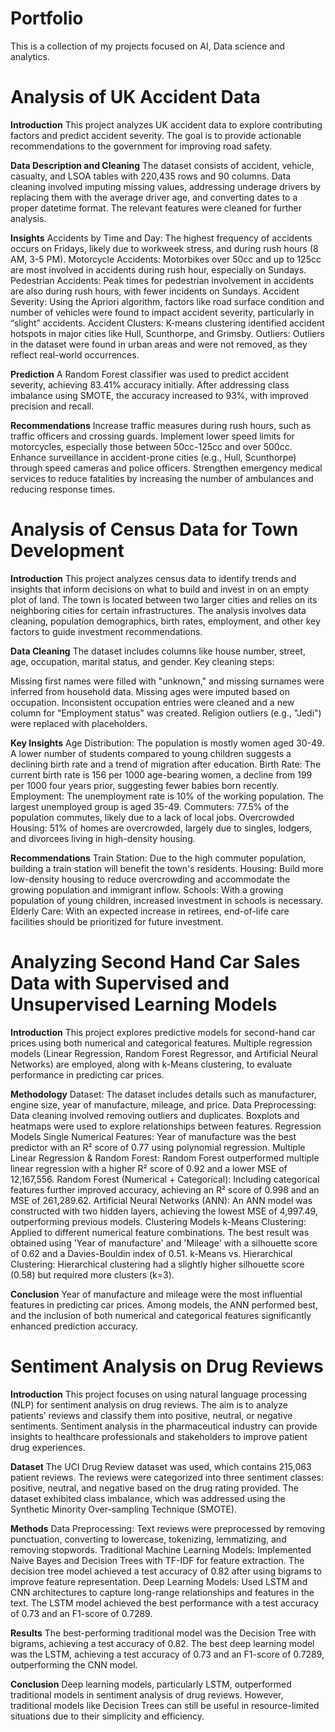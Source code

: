 # Portfolio
This is a collection of my projects focused on AI, Data science and analytics.

# Analysis of UK Accident Data
**Introduction**
This project analyzes UK accident data to explore contributing factors and predict accident severity. The goal is to provide actionable recommendations to the government for improving road safety.

**Data Description and Cleaning**
The dataset consists of accident, vehicle, casualty, and LSOA tables with 220,435 rows and 90 columns. Data cleaning involved imputing missing values, addressing underage drivers by replacing them with the average driver age, and converting dates to a proper datetime format. The relevant features were cleaned for further analysis.

**Insights**
Accidents by Time and Day: The highest frequency of accidents occurs on Fridays, likely due to workweek stress, and during rush hours (8 AM, 3-5 PM).
Motorcycle Accidents: Motorbikes over 50cc and up to 125cc are most involved in accidents during rush hour, especially on Sundays.
Pedestrian Accidents: Peak times for pedestrian involvement in accidents are also during rush hours, with fewer incidents on Sundays.
Accident Severity: Using the Apriori algorithm, factors like road surface condition and number of vehicles were found to impact accident severity, particularly in “slight” accidents.
Accident Clusters: K-means clustering identified accident hotspots in major cities like Hull, Scunthorpe, and Grimsby.
Outliers: Outliers in the dataset were found in urban areas and were not removed, as they reflect real-world occurrences.

**Prediction**
A Random Forest classifier was used to predict accident severity, achieving 83.41% accuracy initially. After addressing class imbalance using SMOTE, the accuracy increased to 93%, with improved precision and recall.

**Recommendations**
Increase traffic measures during rush hours, such as traffic officers and crossing guards.
Implement lower speed limits for motorcycles, especially those between 50cc-125cc and over 500cc.
Enhance surveillance in accident-prone cities (e.g., Hull, Scunthorpe) through speed cameras and police officers.
Strengthen emergency medical services to reduce fatalities by increasing the number of ambulances and reducing response times.


# Analysis of Census Data for Town Development
**Introduction**
This project analyzes census data to identify trends and insights that inform decisions on what to build and invest in on an empty plot of land. The town is located between two larger cities and relies on its neighboring cities for certain infrastructures. The analysis involves data cleaning, population demographics, birth rates, employment, and other key factors to guide investment recommendations.

**Data Cleaning**
The dataset includes columns like house number, street, age, occupation, marital status, and gender. Key cleaning steps:

Missing first names were filled with "unknown," and missing surnames were inferred from household data.
Missing ages were imputed based on occupation.
Inconsistent occupation entries were cleaned and a new column for "Employment status" was created.
Religion outliers (e.g., "Jedi") were replaced with placeholders.

**Key Insights**
Age Distribution: The population is mostly women aged 30-49. A lower number of students compared to young children suggests a declining birth rate and a trend of migration after education.
Birth Rate: The current birth rate is 156 per 1000 age-bearing women, a decline from 199 per 1000 four years prior, suggesting fewer babies born recently.
Employment: The unemployment rate is 10% of the working population. The largest unemployed group is aged 35-49.
Commuters: 77.5% of the population commutes, likely due to a lack of local jobs.
Overcrowded Housing: 51% of homes are overcrowded, largely due to singles, lodgers, and divorcees living in high-density housing.

**Recommendations**
Train Station: Due to the high commuter population, building a train station will benefit the town's residents.
Housing: Build more low-density housing to reduce overcrowding and accommodate the growing population and immigrant inflow.
Schools: With a growing population of young children, increased investment in schools is necessary.
Elderly Care: With an expected increase in retirees, end-of-life care facilities should be prioritized for future investment.

# Analyzing Second Hand Car Sales Data with Supervised and Unsupervised Learning Models
**Introduction**
This project explores predictive models for second-hand car prices using both numerical and categorical features. Multiple regression models (Linear Regression, Random Forest Regressor, and Artificial Neural Networks) are employed, along with k-Means clustering, to evaluate performance in predicting car prices.

**Methodology**
Dataset: The dataset includes details such as manufacturer, engine size, year of manufacture, mileage, and price.
Data Preprocessing: Data cleaning involved removing outliers and duplicates. Boxplots and heatmaps were used to explore relationships between features.
Regression Models
Single Numerical Features: Year of manufacture was the best predictor with an R² score of 0.77 using polynomial regression.
Multiple Linear Regression & Random Forest: Random Forest outperformed multiple linear regression with a higher R² score of 0.92 and a lower MSE of 12,167,556.
Random Forest (Numerical + Categorical): Including categorical features further improved accuracy, achieving an R² score of 0.998 and an MSE of 261,289.62.
Artificial Neural Networks (ANN): An ANN model was constructed with two hidden layers, achieving the lowest MSE of 4,997.49, outperforming previous models.
Clustering Models
k-Means Clustering: Applied to different numerical feature combinations. The best result was obtained using 'Year of manufacture' and 'Mileage' with a silhouette score of 0.62 and a Davies-Bouldin index of 0.51.
k-Means vs. Hierarchical Clustering: Hierarchical clustering had a slightly higher silhouette score (0.58) but required more clusters (k=3).

**Conclusion**
Year of manufacture and mileage were the most influential features in predicting car prices. Among models, the ANN performed best, and the inclusion of both numerical and categorical features significantly enhanced prediction accuracy.


# Sentiment Analysis on Drug Reviews
**Introduction**
This project focuses on using natural language processing (NLP) for sentiment analysis on drug reviews. The aim is to analyze patients’ reviews and classify them into positive, neutral, or negative sentiments. Sentiment analysis in the pharmaceutical industry can provide insights to healthcare professionals and stakeholders to improve patient drug experiences.

**Dataset**
The UCI Drug Review dataset was used, which contains 215,063 patient reviews. The reviews were categorized into three sentiment classes: positive, neutral, and negative based on the drug rating provided. The dataset exhibited class imbalance, which was addressed using the Synthetic Minority Over-sampling Technique (SMOTE).

**Methods**
Data Preprocessing: Text reviews were preprocessed by removing punctuation, converting to lowercase, tokenizing, lemmatizing, and removing stopwords.
Traditional Machine Learning Models: Implemented Naive Bayes and Decision Trees with TF-IDF for feature extraction. The decision tree model achieved a test accuracy of 0.82 after using bigrams to improve feature representation.
Deep Learning Models: Used LSTM and CNN architectures to capture long-range relationships and features in the text. The LSTM model achieved the best performance with a test accuracy of 0.73 and an F1-score of 0.7289.

**Results**
The best-performing traditional model was the Decision Tree with bigrams, achieving a test accuracy of 0.82.
The best deep learning model was the LSTM, achieving a test accuracy of 0.73 and an F1-score of 0.7289, outperforming the CNN model.

**Conclusion**
Deep learning models, particularly LSTM, outperformed traditional models in sentiment analysis of drug reviews. However, traditional models like Decision Trees can still be useful in resource-limited situations due to their simplicity and efficiency.

